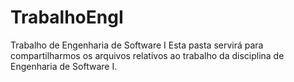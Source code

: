 # TrabalhoEngI
Trabalho de Engenharia de Software I
Esta pasta servirá para compartilharmos os arquivos relativos ao trabalho da disciplina de Engenharia de Software I. 

